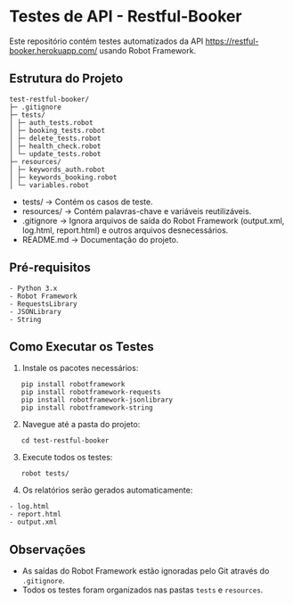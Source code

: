 # Testes de API - Restful-Booker

Este repositório contém testes automatizados da API https://restful-booker.herokuapp.com/ usando Robot Framework.

## Estrutura do Projeto
```
test-restful-booker/
├─ .gitignore
├─ tests/
│ ├─ auth_tests.robot
│ ├─ booking_tests.robot
│ ├─ delete_tests.robot
│ ├─ health_check.robot
│ └─ update_tests.robot
├─ resources/
│ ├─ keywords_auth.robot
│ ├─ keywords_booking.robot
│ └─ variables.robot
```
- tests/ → Contém os casos de teste.
- resources/ → Contém palavras-chave e variáveis reutilizáveis.
- .gitignore → Ignora arquivos de saída do Robot Framework (output.xml, log.html, report.html) e outros arquivos desnecessários.
- README.md → Documentação do projeto.

## Pré-requisitos
```
- Python 3.x
- Robot Framework
- RequestsLibrary
- JSONLibrary
- String
```
## Como Executar os Testes

1. Instale os pacotes necessários:
```
   pip install robotframework
   pip install robotframework-requests
   pip install robotframework-jsonlibrary
   pip install robotframework-string
```
2. Navegue até a pasta do projeto:
```
   cd test-restful-booker
```
3. Execute todos os testes:
```
   robot tests/
```
4. Os relatórios serão gerados automaticamente:
```
- log.html
- report.html
- output.xml
```
## Observações

- As saídas do Robot Framework estão ignoradas pelo Git através do `.gitignore`.
- Todos os testes foram organizados nas pastas `tests` e `resources`.
